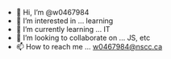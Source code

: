 - 👋 Hi, I’m @w0467984
- 👀 I’m interested in ... learning
- 🌱 I’m currently learning ... IT
- 💞️ I’m looking to collaborate on ... JS, etc
- 📫 How to reach me ... w0467984@nscc.ca

<!---
w0467984/w0467984 is a ✨ special ✨ repository because its `README.md` (this file) appears on your GitHub profile.
You can click the Preview link to take a look at your changes.
--->

